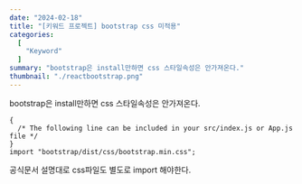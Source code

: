 ```yaml
---
date: "2024-02-18"
title: "[키워드 프로젝트] bootstrap css 미적용"
categories:
  [
    "Keyword"
  ]
summary: "bootstrap은 install만하면 css 스타일속성은 안가져온다."
thumbnail: "./reactbootstrap.png"
---
```


bootstrap은 install만하면 css 스타일속성은 안가져온다.

```tsx
{
  /* The following line can be included in your src/index.js or App.js file */
}
import "bootstrap/dist/css/bootstrap.min.css";
```

공식문서 설명대로 css파일도 별도로 import 해야한다.
